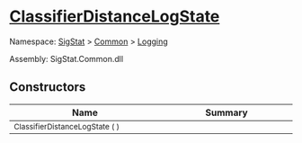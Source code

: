 # [ClassifierDistanceLogState](./ClassifierDistanceLogState.md)

Namespace: [SigStat](../../) > [Common](./../README.md) > [Logging](./README.md)

Assembly: SigStat.Common.dll


## Constructors

| Name<div><a href="#"><img width=400></a></div> | Summary<div><a href="#"><img width=475></a></div> | 
| --- | --- | 
| <sub>ClassifierDistanceLogState (  )</sub> | <sub></sub> | 



